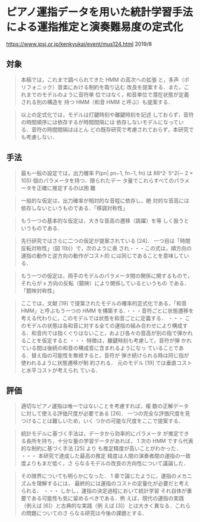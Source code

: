 # ピアノ運指データを用いた統計学習手法による運指推定と演奏難易度の定式化

https://www.ipsj.or.jp/kenkyukai/event/mus124.html
2019/8

## 対象

> 本稿では，これまで調べられてきた HMM の高次への拡張
と，多声（ポリフォニック）音楽における制約を取り込む
改良を提案する．また，これまでのモデルのように音符単
位ではなく，和音単位で潜在状態が定義される別の構造を
持つ HMM（和音 HMM と呼ぶ）も提案する．

> 以上の定式化では，モデルは打鍵時刻や離鍵時刻を記述
しておらず，音符の時間順序には依存するが時間間隔には
依存しないモデルになっている．音符の時間間隔はほとん
どの既存研究で考慮されておらず，本研究でも考慮しない．

## 手法

> 最も一般の設定では，出力確率 P(pn| pn−1, fn−1, fn) は
88^2· 5^2(∼ 2 × 105) 個のパラメータを持つ．限られたデー
タ量でこれらすべてのパラメータを正確に推定するのは困
難

> 一般的な仮定は，出力確率が相対的な音程に依存し，絶
対的な音高には依存しないというものである．「移調対称性」

> もう一つの基本的な仮定は，大きな音高の遷移（跳躍）を等
しく扱うというものである．

> 先行研究ではさらに二つの仮定が提案されている [24]．
一つ目は「時間反転対称性」（図 1(b)）で，次のように表
され・・・この式は，順方向の運指の動作と逆方向の動作がコスト的
には同じであることを意味している．

> もう一つの仮定は，両手のモデルのパラメータ間の関係に関するもので，それらが x 方向の反転（鏡映）により関係しているというもの
である．「鏡映対称性」

> ここでは，文献 [19] で提案されたモデルの確率的定式化である，「和音 HMM」と呼ぶもう一つの HMM を構築する．・・・音符ごとに状態遷移を考える代わりに，このモデルでは状態を和音ごとに定義する．
・・・
このモデルの状態は各和音に対する全ての運指の組み合わせにより構成する．和音内では指くぐりはないこと，および各々の音高が別の指で弾かれることを仮定すると
・・・
特徴は，離鍵時刻も考慮して，音符が弾
かれている間は後続の和音の構成音に含まれるようになっ
ていることである．替え指の可能性を無視すると，音符が
弾き続けられる時は同じ指が使われるように状態遷移が制
約される．
元のモデル [19] では垂直コストと水平コストが考えられ
ている．

## 評価

> 適切なピアノ運指は唯一ではないことを考慮すれば，複
数の正解データに対して使える評価尺度が必要である [26]．
一つの完全な評価尺度を見つけることは難しいため，いく
つかの可能な尺度をここで提案する．

> 統計モデルに基づく手法は，データから効率的にパラメータ
が推定できる長所を持ち，十分な量の学習データがあれば，
1 次の HMM ですら代表的な制約に基づく手法 [25] より
も推定精度が高いことがわかった．
・・・
本研究で達成した最高の推定
精度は人間の演奏者間の運指の一致度よりもまだ低く，さ
らなるモデルの改良の方向性について議論した．

> その限界についても明らかになった．
1 章で論じたように，運指のメカニズムを理解するには，
最終的には運指のコストの定量化が必要だと考えられる．
・・・
しかし，運指の決定過程において統計学習
それ自体が重要である可能性も気に留めるべきである．例
えば，現代の運指の実践（例えば [6]）と古典的な実践（例
えば [3]）とは大きく異なる．これらの問題についてのさ
らなる研究は今後の課題とする．